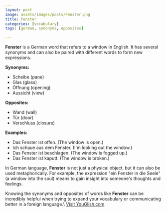 ```yaml
---
layout: post
image: assets/images/posts/Fenster.png
title: Fenster
categories: [vocabulary]
tags: [german, synonyms, opposites]

---
```


**Fenster** is a German word that refers to a window in English. It has several synonyms and can also be paired with different words to form new expressions. 

**Synonyms:**
- Scheibe (pane)
- Glas (glass)
- Öffnung (opening)
- Aussicht (view)

**Opposites:**
- Wand (wall)
- Tür (door)
- Verschluss (closure)

**Examples:**
- Das Fenster ist offen. (The window is open.)
- Ich schaue aus dem Fenster. (I'm looking out the window.)
- Das Fenster ist beschlagen. (The window is fogged up.)
- Das Fenster ist kaputt. (The window is broken.)

In German language, **Fenster** is not just a physical object, but it can also be used metaphorically. For example, the expression "ein Fenster in die Seele" (a window into the soul) means to gain insight into someone's thoughts and feelings.

Knowing the synonyms and opposites of words like **Fenster** can be incredibly helpful when trying to expand your vocabulary or communicating better in a foreign language.\ <a id="yg-widget-0" class="youglish-widget" data-query="Fenster" data-lang="german" data-components="8412" data-auto-start="0" data-bkg-color="theme_light" data-title="How%20to%20pronounce%20Fenster%20in%20German"  rel="nofollow" href="https://youglish.com">Visit YouGlish.com</a><script async src="https://youglish.com/public/emb/widget.js" charset="utf-8"></script>